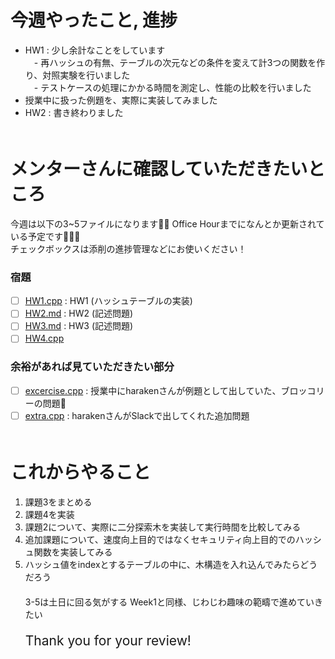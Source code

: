 # 今週やったこと, 進捗　  
- HW1 : 少し余計なことをしています　  
　- 再ハッシュの有無、テーブルの次元などの条件を変えて計3つの関数を作り、対照実験を行いました　  
　- テストケースの処理にかかる時間を測定し、性能の比較を行いました　  
- 授業中に扱った例題を、実際に実装してみました　  
- HW2 : 書き終わりました　  
　  
# メンターさんに確認していただきたいところ　  
今週は以下の3~5ファイルになります🙇‍♀️ Office Hourまでになんとか更新されている予定です🙇‍♀️💦　  
チェックボックスは添削の進捗管理などにお使いください！　  
### 宿題
- [ ] [HW1.cpp](https://github.com/ponzudomo/google-step/blob/main/Week2/HW/HW1.cpp) : HW1 (ハッシュテーブルの実装)　  
- [ ] [HW2.md](https://github.com/ponzudomo/google-step/blob/main/Week2/HW/HW2.md) : HW2 (記述問題)　  
- [ ] [HW3.md](https://github.com/ponzudomo/google-step/blob/main/Week2/HW/HW3.md) : HW3 (記述問題)　  
- [ ] [HW4.cpp](https://github.com/ponzudomo/google-step/blob/main/Week2/HW/HW4.cpp)　  
### 余裕があれば見ていただきたい部分　  
- [ ] [excercise.cpp](https://github.com/ponzudomo/google-step/blob/main/Week2/excercise.cpp) : 授業中にharakenさんが例題として出していた、ブロッコリーの問題🥦　  
- [ ] [extra.cpp](https://github.com/ponzudomo/google-step/blob/main/Week2/extra.cpp) : harakenさんがSlackで出してくれた追加問題　  
　  
# これからやること　  
1. 課題3をまとめる　  
2. 課題4を実装　   
3. 課題2について、実際に二分探索木を実装して実行時間を比較してみる　  
4. 追加課題について、速度向上目的ではなくセキュリティ向上目的でのハッシュ関数を実装してみる　  
5. ハッシュ値をindexとするテーブルの中に、木構造を入れ込んでみたらどうだろう　  
　  
3-5は土日に回る気がする Week1と同様、じわじわ趣味の範疇で進めていきたい　  
　  
<span style="font-size:150%">Thank you for your review!</span>